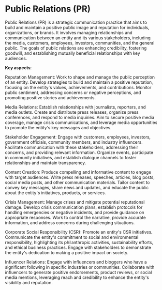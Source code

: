 # Public Relations (PR)

Public Relations (PR) is a strategic communication practice that aims to build and maintain a positive public image and reputation for individuals, organizations, or brands. It involves managing relationships and communication between an entity and its various stakeholders, including the media, customers, employees, investors, communities, and the general public. The goals of public relations are enhancing credibility, fostering goodwill, and establishing mutually beneficial relationships with key audiences.

**Key aspects**:

Reputation Management: Work to shape and manage the public perception of an entity. Develop strategies to build and maintain a positive reputation, focusing on the entity's values, achievements, and contributions. Monitor public sentiment, addressing concerns or negative perceptions, and promoting positive stories and achievements.

Media Relations: Establish relationships with journalists, reporters, and media outlets. Create and distribute press releases, organize press conferences, and respond to media inquiries. Aim to secure positive media coverage, manage crisis communications, and leverage media opportunities to promote the entity's key messages and objectives.

Stakeholder Engagement: Engage with customers, employees, investors, government officials, community members, and industry influencers. Facilitate communication with these stakeholders, addressing their concerns, and providing relevant information. Organize events, participate in community initiatives, and establish dialogue channels to foster relationships and maintain transparency.

Content Creation: Produce compelling and informative content to engage with target audiences. Write press releases, speeches, articles, blog posts, social media posts, and other communication materials. Tailor content to convey key messages, share news and updates, and educate the public about the entity's initiatives, products, or services.

Crisis Management: Manage crises and mitigate potential reputational damage. Develop crisis communication plans, establish protocols for handling emergencies or negative incidents, and provide guidance on appropriate responses. Work to control the narrative, provide accurate information, and address concerns during challenging situations.

Corporate Social Responsibility (CSR): Promote an entity's CSR initiatives. Communicate the entity's commitment to social and environmental responsibility, highlighting its philanthropic activities, sustainability efforts, and ethical business practices. Engage with stakeholders to demonstrate the entity's dedication to making a positive impact on society.

Influencer Relations: Engage with influencers and bloggers who have a significant following in specific industries or communities. Collaborate with influencers to generate positive endorsements, product reviews, or social media mentions, leveraging reach and credibility to enhance the entity's visibility and reputation.

